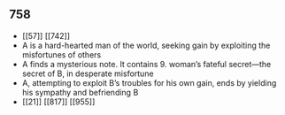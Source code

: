 ## 758
- [[57]] [[742]] 
- A is a hard-hearted man of the world, seeking gain by exploiting the misfortunes of others
- A finds a mysterious note. It contains 9. woman’s fateful secret—the secret of B, in desperate misfortune
- A, attempting to exploit B’s troubles for his own gain, ends by yielding his sympathy and befriending B
- [[21]] [[817]] [[955]] 

